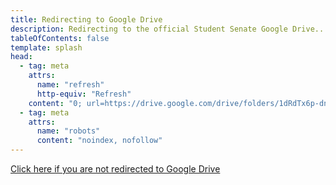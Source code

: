 ```yaml
---
title: Redirecting to Google Drive
description: Redirecting to the official Student Senate Google Drive...
tableOfContents: false
template: splash
head:
  - tag: meta
    attrs:
      name: "refresh"
      http-equiv: "Refresh"
    content: "0; url=https://drive.google.com/drive/folders/1dRdTx6p-dnzlyfG22WMCNzGCpEutX3KD"
  - tag: meta
    attrs:
      name: "robots"
      content: "noindex, nofollow"
---
```


<script>
window.location.href = "https://drive.google.com/drive/folders/1dRdTx6p-dnzlyfG22WMCNzGCpEutX3KD";
</script>

<a href="https://drive.google.com/drive/folders/1dRdTx6p-dnzlyfG22WMCNzGCpEutX3KD">Click here if you are not redirected to Google Drive</a>
